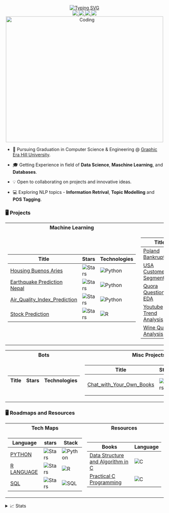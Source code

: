 <p align="center">
<a href="https://github.com/teche74">
    <img src="https://readme-typing-svg.demolab.com?font=Georgia&size=18&duration=2000&pause=100&multiline=true&width=700&height=80&lines=Ujjwal+Bisht;Tech +Enthusiast+%7C+Grad+Student+%7C+Computer+Engineering+Understudies;Maschine+Learning+%7C+Data+Science+%7C+Web+Devlopment" alt="Typing SVG" />
</a>
<br/>

<a href="">
    <img src="https://img.shields.io/badge/Website-Bujj.io-red?style=flat-square">
</a>  
<a href="">
    <img src="https://img.shields.io/badge/PDF-CV-red?style=flat-square&logo=adobe">
</a>  
<a href="www.linkedin.com/in/ujjwal-bisht-3a09b0240">
    <img src="https://img.shields.io/badge/-Linkedin-blue?style=flat-square&logo=linkedin">
</a>
<a href="mailto:ujjwalbisht55@gmail.com">
    <img src="https://img.shields.io/badge/-Email-red?style=flat-square&logo=gmail&logoColor=white">
</a>
</a>

<br/> 

<!--
<a href="(https://github.com/teche74)">
    <img src="https://github-stats-alpha.vercel.app/api?username=teche74&cc=22272e&tc=37BCF6&ic=fff&bc=0000">
</a>
-->

<img src="https://imgs.search.brave.com/yt-lMCWw06W1S71eGi_eVH64N_SjiNe3yT5kKzBqX44/rs:fit:860:0:0/g:ce/aHR0cHM6Ly9tZWRp/YS50ZW5vci5jb20v/MnV5RU5SbWlVdDBB/QUFBTS9jb2Rpbmcu/Z2lm.gif" alt="Coding"  height= 400 width=500>


</p>

* 📖 Pursuing Graduation in Computer Science & Engineering @ [Graphic Era Hill University](https://www.gehu.ac.in/). 

* 🎓 Getting Experience in field of **Data Science**, **Maschine Learning**, and **Databases**.

* 💡 Open to collaborating on projects and innovative ideas.

* 💻 Exploring NLP topics - **Information Retrival**, **Topic Modelling** and **POS Tagging**.

### 🖥️ Projects
<table>
<tr><th>Machine Learning </th><th>Data Science</th></tr>
<tr><td>

|Title | Stars | Technologies |
|--|--|--|
| [Housing Buenos Aries](https://github.com/teche74/WorldQuant_Housing_in_Buenos_Aries) | <img alt="Stars" src="https://img.shields.io/github/stars/teche74/WorldQuant_Housing_in_Buenos_Aries?style=flat-circle&labelColor=red"/> | ![Python](https://img.shields.io/badge/Python-package%2Fv%2F%3Auser%2F%3Arepo?logo=Python&logoColor=green&labelColor=blue&color=orange)|
| [Earthquake Prediction Nepal](https://github.com/teche74/Earthquake_Prediction_Nepal) | <img alt="Stars" src="https://img.shields.io/github/stars/teche74/Earthquake_Prediction_Nepal?style=flat-circle&labelColor=red"/> | ![Python](https://img.shields.io/badge/Python-package%2Fv%2F%3Auser%2F%3Arepo?logo=Python&logoColor=green&labelColor=blue&color=orange)|
| [Air_Quality_Index_Prediction](https://github.com/teche74/Air_Quality_Index_Prediction) | <img alt="Stars" src="https://img.shields.io/github/stars/teche74/Air_Quality_Index_Prediction?style=flat-circle&labelColor=red"/> | ![Python](https://img.shields.io/badge/Python-package%2Fv%2F%3Auser%2F%3Arepo?logo=Python&logoColor=green&labelColor=blue&color=orange)|
| [Stock Prediction](https://github.com/teche74/ARIMA-Modeling-for-Stock-Prediction) | <img alt="Stars" src="https://img.shields.io/github/stars/teche74/ARIMA-Modeling-for-Stock-Prediction?style=flat-circle&labelColor=red"/> | ![R](https://img.shields.io/badge/R-package%2Fv%2F%3Auser%2F%3Arepo?logo=R&logoColor=rgba&labelColor=blue&color=orange)|

</td><td>

|Title | Stars | Technologies|
|--|--|--|
| [Poland Bankrupty](https://github.com/teche74/Poland_Bankrupty) | <img alt="Stars" src="https://img.shields.io/github/stars/teche74/Poland_Bankrupty?style=flat-circle&labelColor=orange"/> | ![Python](https://img.shields.io/badge/Python-package%2Fv%2F%3Auser%2F%3Arepo?logo=Python&logoColor=green&labelColor=blue&color=orange)|
| [USA Customer Segmentation](https://github.com/teche74/Customer_Segmentation_USA) | <img alt="Stars" src="https://img.shields.io/github/stars/teche74/Quora_Dataset_EDA?style=flat-circle&labelColor=orange"/> | ![Python](https://img.shields.io/badge/Python-package%2Fv%2F%3Auser%2F%3Arepo?logo=Python&logoColor=green&labelColor=blue&color=orange)|
| [Quora QuestionPair EDA](https://github.com/teche74/Quora_Dataset_EDA) | <img alt="Stars" src="https://img.shields.io/github/stars/teche74/Quora_Dataset_EDA?style=flat-circle&labelColor=orange"/> | ![Python](https://img.shields.io/badge/Python-package%2Fv%2F%3Auser%2F%3Arepo?logo=Python&logoColor=green&labelColor=blue&color=orange)|
| [Youtube Trend Analysis](https://github.com/teche74/YT_TrendingVideos_Analysis_Using_R) | <img alt="Stars" src="https://img.shields.io/github/stars/teche74/YT_TrendingVideos_Analysis_Using_R?style=flat-circle&labelColor=orange"/> | ![R](https://img.shields.io/badge/R-package%2Fv%2F%3Auser%2F%3Arepo?logo=R&logoColor=rgba&labelColor=blue&color=orange)|
| [Wine Quality Analysis](https://github.com/teche74/WhiteWine_Quality_Prediction) | <img alt="Stars" src="https://img.shields.io/github/stars/teche74/WhiteWine_Quality_Prediction?style=flat-circle&labelColor=orange"/> | ![R](https://img.shields.io/badge/R-package%2Fv%2F%3Auser%2F%3Arepo?logo=R&logoColor=rgba&labelColor=blue&color=orange)|

</td></tr> </table>

<table>
<tr><th>Bots </th><th>Misc Projects </th></tr>
<tr><td>

|Title | Stars | Technologies|
|--|--|--|

</td><td>

|Title | Stars | Technologies|
|--|--|--|
| [Chat_with_Your_Own_Books ](https://github.com/teche74/Chat_with_Your_Own_Books) | <img alt="Stars" src="https://img.shields.io/github/stars/teche74/Chat_with_Your_Own_Books?style=flat-circle&labelColor=red"/> |![Langchain](https://github.com/teche74/teche74/assets/129526047/2ab41d79-3658-48c7-8bf1-7096cfa1d066) ![Streamlit](https://github.com/teche74/teche74/assets/129526047/6ff725a1-3b0a-4bb0-ab8a-93ab62589bf1)  ![Qdrant](https://github.com/teche74/teche74/assets/129526047/3515b954-cacf-4d08-8cde-0f90befae38e) |
 
</td></tr> </table>

### 🖥️ Roadmaps and Resources
<table>
<tr><th>Tech Maps </th><th>Resources</th></tr>
<tr><td>

|Language |  stars | Stack |  
|--|--|--|
| [PYTHON](https://github.com/teche74/) | <img alt="Stars" src="https://img.shields.io/github/stars/teche74/?style=flat-circle&labelColor=red"/> | ![Python](https://img.shields.io/badge/python-package%2Fv%2F%3Auser%2F%3Arepo?style=for-the-badge&logo=python&logoColor=green&labelColor=black&color=red)|
| [R LANGUAGE](https://github.com/teche74/) | <img alt="Stars" src="https://img.shields.io/github/stars/teche74/?style=flat-circle&labelColor=red"/> | ![R](https://img.shields.io/badge/R-package%2Fv%2F%3Auser%2F%3Arepo?style=for-the-badge&logo=R&logoColor=blue&label=R%20Studio&labelColor=black&color=red)|
| [SQL](https://github.com/teche74/) | <img alt="Stars" src="https://img.shields.io/github/stars/teche74/?style=flat-circle&labelColor=red"/> | ![SQL](https://img.shields.io/badge/sql-package%2Fv%2F%3Auser%2F%3Arepo?style=for-the-badge&logo=Oracle&logoColor=blue&labelColor=black&color=red)|

</td><td>

|Books  | Language|
|--|--|
| [Data Structure and Algorithm in C](https://github.com/teche74/My_Tech_Library/blob/main/Book_Data_Structure_And_Algorithms_In_C.pdf) | ![C](https://img.shields.io/badge/c-package%2Fv%2F%3Auser%2F%3Arepo?style=for-the-badge&logoColor=White&labelColor=black&color=black)|
| [Practical C Programming](https://github.com/teche74/My_Tech_Library/blob/main/O%20Reilly%20-%20Practical%20C%20Programming%2C%203rd%20Edition.pdf) | ![C](https://img.shields.io/badge/c-package%2Fv%2F%3Auser%2F%3Arepo?style=for-the-badge&logoColor=White&labelColor=black&color=black)|

</td></tr> </table>

<details>
<summary>📈 Stats</summary>
<br>
My Github Stats


![](http://github-profile-summary-cards.vercel.app/api/cards/repos-per-language?username=teche74&theme=dracula) 
![](http://github-profile-summary-cards.vercel.app/api/cards/most-commit-language?username=teche74&theme=dracula)


<br>
Currently Coding & Listening to:

[![Spotify](https://novatorem.vercel.app/api/spotify)](https://open.spotify.com/user/31lx4jv3jp2wfurwv62ynv5f7wyq)


</details>
